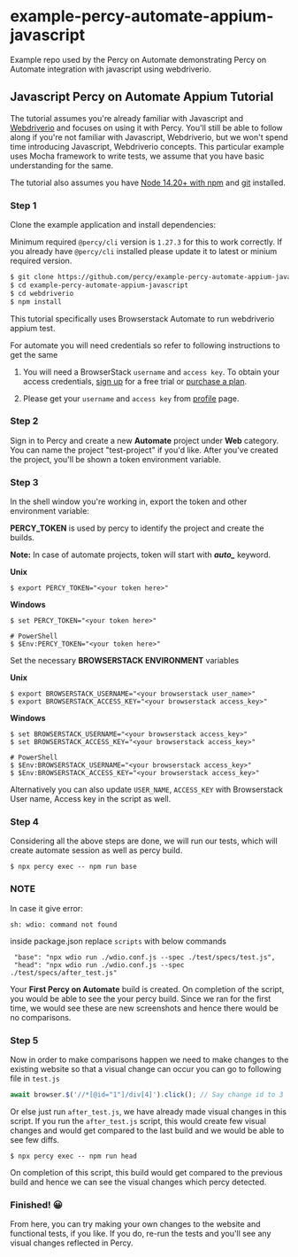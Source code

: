 # example-percy-automate-appium-javascript
Example repo used by the Percy on Automate demonstrating Percy on Automate integration with javascript using webdriverio.

## Javascript Percy on Automate Appium Tutorial

The tutorial assumes you're already familiar with Javascript and
[Webdriverio](https://webdriver.io/) and focuses on using it with Percy. You'll still
be able to follow along if you're not familiar with Javascript, Webdriverio, but we won't
spend time introducing Javascript, Webdriverio concepts.
This particular example uses Mocha framework to write tests, we assume that you have basic understanding for the same.

The tutorial also assumes you have [Node 14.20+ with
npm](https://nodejs.org/en/download/) and
[git](https://git-scm.com/book/en/v2/Getting-Started-Installing-Git) installed.

### Step 1

Clone the example application and install dependencies:

Minimum required `@percy/cli` version is `1.27.3` for this to work correctly. If you already have `@percy/cli` installed please
update it to latest or minium required version.

```bash
$ git clone https://github.com/percy/example-percy-automate-appium-javascript.git
$ cd example-percy-automate-appium-javascript
$ cd webdriverio
$ npm install
```

This tutorial specifically uses Browserstack Automate to run webdriverio appium test.

For automate you will need credentials so refer to following instructions to get the same

1. You will need a BrowserStack `username` and `access key`. To obtain your access credentials, [sign up](https://www.browserstack.com/users/sign_up?utm_campaign=Search-Brand-India&utm_source=google&utm_medium=cpc&utm_content=609922405128&utm_term=browserstack) for a free trial or [purchase a plan](https://www.browserstack.com/pricing).

2. Please get your `username` and `access key` from [profile](https://www.browserstack.com/accounts/profile) page.

### Step 2

Sign in to Percy and create a new **Automate** project under **Web** category. You can name the project "test-project" if you'd like. After
you've created the project, you'll be shown a token environment variable.

### Step 3

In the shell window you're working in, export the token and other environment variable:

**PERCY_TOKEN** is used by percy to identify the project and create the builds.

**Note:** In case of automate projects, token will start with ***auto_*** keyword.

**Unix**

``` shell
$ export PERCY_TOKEN="<your token here>"
```

**Windows**

``` shell
$ set PERCY_TOKEN="<your token here>"

# PowerShell
$ $Env:PERCY_TOKEN="<your token here>"
```

Set the necessary **BROWSERSTACK ENVIRONMENT** variables

**Unix**

``` shell
$ export BROWSERSTACK_USERNAME="<your browserstack user_name>"
$ export BROWSERSTACK_ACCESS_KEY="<your browserstack access_key>"
```

**Windows**

``` shell
$ set BROWSERSTACK_USERNAME="<your browserstack access_key>"
$ set BROWSERSTACK_ACCESS_KEY="<your browserstack access_key>"

# PowerShell
$ $Env:BROWSERSTACK_USERNAME="<your browserstack access_key>"
$ $Env:BROWSERSTACK_ACCESS_KEY="<your browserstack access_key>"
```

Alternatively you can also update `USER_NAME`, `ACCESS_KEY` with Browserstack User name, Access key in the script as well.


### Step 4

Considering all the above steps are done, we will run our tests, which will create automate session as well as percy build.

``` shell
$ npx percy exec -- npm run base
```

### NOTE
In case it give error: 
```
sh: wdio: command not found
```
inside package.json replace `scripts` with below commands
```
 "base": "npx wdio run ./wdio.conf.js --spec ./test/specs/test.js",
 "head": "npx wdio run ./wdio.conf.js --spec ./test/specs/after_test.js"
```

Your **First Percy on Automate** build is created.
On completion of the script, you would be able to see the your percy build. Since we ran for the first time, we would see these are new screenshots and hence there would be no comparisons.


### Step 5
Now in order to make comparisons happen we need to make changes to the existing website so that a visual change can occur you can go to following file in `test.js`

```javascript
await browser.$('//*[@id="1"]/div[4]').click(); // Say change id to 3
```

Or else just run `after_test.js`, we have already made visual changes in this script. If you run the `after_test.js` script, this would create few visual changes and would get compared to the last build and we would be able to see few diffs.

``` shell
$ npx percy exec -- npm run head
```

On completion of this script, this build would get compared to the previous build and hence we can see the visual changes which percy detected.

### Finished! 😀

From here, you can try making your own changes to the website and functional tests, if you like. If you do, re-run
the tests and you'll see any visual changes reflected in Percy.
